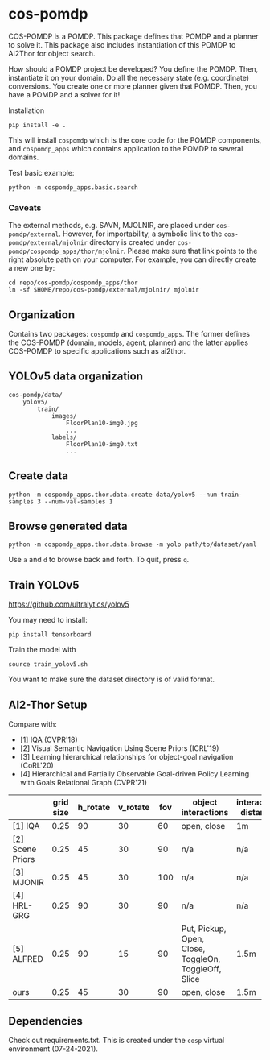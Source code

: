 # cos-pomdp

COS-POMDP is a POMDP.
This package defines that POMDP and a planner to solve it.
This package also includes instantiation of this POMDP to Ai2Thor for object search.

How should a POMDP project be developed?
You define the POMDP. Then, instantiate it on your domain.
Do all the necessary state (e.g. coordinate) conversions.
You create one or more planner given that POMDP.
Then, you have a POMDP and a solver for it!

Installation
```
pip install -e .
```
This will install `cospomdp` which is the core code for the POMDP components,
and `cospomdp_apps` which contains application to the POMDP to several domains.

Test basic example:
```
python -m cospomdp_apps.basic.search
```

### Caveats
The external methods, e.g. SAVN, MJOLNIR, are placed under `cos-pomdp/external`.
However, for importability, a symbolic link to the `cos-pomdp/external/mjolnir`
directory is created under `cos-pomdp/cospomdp_apps/thor/mjolnir`. Please
make sure that link points to the right absolute path on your computer.
For example, you can directly create a new one by:
```
cd repo/cos-pomdp/cospomdp_apps/thor
ln -sf $HOME/repo/cos-pomdp/external/mjolnir/ mjolnir
```

## Organization
Contains two packages: `cospomdp` and `cospomdp_apps`.
The former defines the COS-POMDP (domain, models, agent, planner)
and the latter applies COS-POMDP to specific applications
such as ai2thor.

## YOLOv5 data organization
```
cos-pomdp/data/
    yolov5/
        train/
            images/
                FloorPlan10-img0.jpg
                ...
            labels/
                FloorPlan10-img0.txt
                ...
```

## Create data
```
python -m cospomdp_apps.thor.data.create data/yolov5 --num-train-samples 3 --num-val-samples 1
```

## Browse generated data
```
python -m cospomdp_apps.thor.data.browse -m yolo path/to/dataset/yaml
```
Use `a` and `d` to browse back and forth. To quit, press `q`.

## Train YOLOv5
https://github.com/ultralytics/yolov5

You may need to install:
```
pip install tensorboard
```

Train the model with
```
source train_yolov5.sh
```
You want to make sure the dataset directory is of valid format.


## AI2-Thor Setup

Compare with:
- [1] IQA (CVPR'18)
- [2] Visual Semantic Navigation Using Scene Priors (ICRL'19)
- [3] Learning hierarchical relationships for object-goal navigation (CoRL'20)
- [4] Hierarchical and Partially Observable Goal-driven Policy Learning with Goals
  Relational Graph (CVPR'21)


|                  | grid size | h_rotate | v_rotate | fov | object interactions                                  | interaction distance | train/val/test |
|------------------|-----------|----------|----------|-----|------------------------------------------------------|----------------------|----------------|
| [1] IQA          | 0.25      | 90       | 30       | 60  | open, close                                          | 1m                   |                |
| [2] Scene Priors | 0.25      | 45       | 30       | 90  | n/a                                                  | n/a                  | 20/5/5         |
| [3] MJONIR       | 0.25      | 45       | 30       | 100 | n/a                                                  | n/a                  |                |
| [4] HRL-GRG      | 0.25      | 90       | 30       | 90  | n/a                                                  | n/a                  |                |
| [5] ALFRED       | 0.25      | 90       | 15       | 90  | Put, Pickup, Open, Close, ToggleOn, ToggleOff, Slice | 1.5m                 |                |
| ours             | 0.25      | 45       | 30       | 90  | open, close                                          | 1.5m                 |                |


## Dependencies

Check out requirements.txt. This is created under
the `cosp` virtual environment (07-24-2021).
